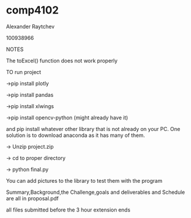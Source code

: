 # comp4102

Alexander Raytchev

100938966

NOTES

The toExcel() function does not work properly

TO run project

->pip install plotly

->pip install pandas

->pip install xlwings

->pip install opencv-python (might already have it)

and pip install whatever other library that is not already on your PC. One solution is to download anaconda as it has many of them. 


-> Unzip project.zip

-> cd to proper directory

-> python final.py

You can add pictures to the library to test them with the program


Summary,Background,the Challenge,goals and deliverables and Schedule are all in proposal.pdf

all files submitted before the 3 hour extension ends 

